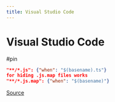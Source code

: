 ```yaml
---
title: Visual Studio Code
---
```


# Visual Studio Code

#pin

```json
"**/*.js": {"when": "$(basename).ts"} 
for hiding .js.map files works 
"**/*.js.map": {"when": "$(basename)"}
```

[Source](http://stackoverflow.com/questions/31587949/hide-js-map-files-in-visual-studio-code)
